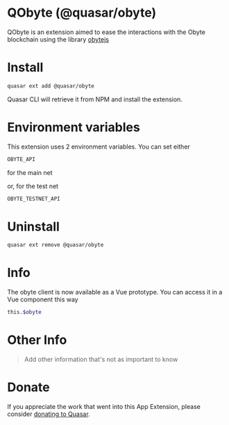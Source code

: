 QObyte (@quasar/obyte)
===

QObyte is an extension aimed to ease the interactions with the Obyte blockchain using the library [obytejs](https://github.com/bonustrack/obyte.js)


# Install
```bash
quasar ext add @quasar/obyte
```
Quasar CLI will retrieve it from NPM and install the extension.

# Environment variables

This extension uses 2 environment variables. You can set either

```bash
OBYTE_API
`````
for the main net

or, for the test net

```bash
OBYTE_TESTNET_API
`````

# Uninstall
```bash
quasar ext remove @quasar/obyte
```

# Info
The obyte client is now available as a Vue prototype. You can access it in a Vue component this way

```bash
this.$obyte
```

# Other Info
> Add other information that's not as important to know

# Donate
If you appreciate the work that went into this App Extension, please consider [donating to Quasar](https://donate.quasar.dev).
